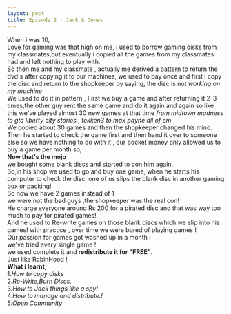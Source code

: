 ```yaml
---
layout: post
title: Episode 2 - Jack & Gones
---
```

When i was 10, <br>
Love for gaming was that high on me,
i used to borrow gaming disks from my classmates,but eventually i copied all the games from my classmates had and left nothing to play with.<br>
So then me and my classmate ,
actually me derived a pattern to return the dvd's after copying it to our machines,
we used to pay once and first i copy the disc and return to the shopkeeper by saying,
the disc is not <em>working on my machine</em> <br> 
We used to do it in pattern ,
First we buy a game and after returning it 2-3 times,the other guy rent the same game and do it again and again so like this we've played almost 30 new games at that time
<em>
from midtown madness to gta liberty city stories , tekken3 to max payne all of em
</em><br>
We copied about 30 games and then the shopkeeper changed his mind. <br>
Then he started to check the game first and then hand it over to someone else
so we have nothing to do with it , our pocket money only allowed us to buy a game per month so, <br><strong>Now that's the mojo</strong> <br> 
we bought some blank discs and started to con him again, <br> 
So,in his shop we used to go and buy one game,
when he starts his computer to check the disc, one of us slips the blank disc in another gaming box or packing!<br>
So now we have 2 games instead of 1 <br>
we were not the bad guys ,the shopkeeper was the real con! <br>
He charge everyone around Rs 200 for a pirated disc and that was way too much to pay for pirated games!<br>
And he used to Re-write games on those blank discs which we slip into his games!
with practice , over time we were bored of playing games !<br>
Our passion for games got washed up in a month !<br>
we've tried every single game !<br>
we used complete it and<strong> redistribute it for "FREE"</strong>.<br>
Just like RobinHood ! <br>
<strong>What i learnt,</strong><br>
1.<em>How to copy disks</em><br>
2.<em>Re-Write,Burn Discs,</em><br>
3.<em>How to Jack things,like a spy!</em><br>
4.<em>How to manage and distribute.!</em><br>
5.<em>Open Community </em><br>